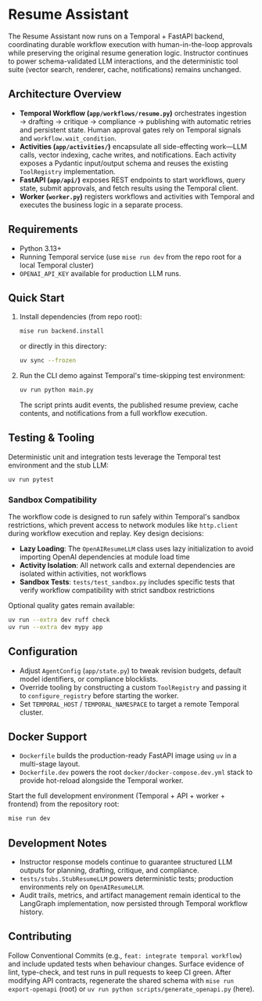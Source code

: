 # Resume Assistant

The Resume Assistant now runs on a Temporal + FastAPI backend, coordinating durable workflow execution with human-in-the-loop approvals while preserving the original resume generation logic. Instructor continues to power schema-validated LLM interactions, and the deterministic tool suite (vector search, renderer, cache, notifications) remains unchanged.

## Architecture Overview
- **Temporal Workflow (`app/workflows/resume.py`)** orchestrates ingestion → drafting → critique → compliance → publishing with automatic retries and persistent state. Human approval gates rely on Temporal signals and `workflow.wait_condition`.
- **Activities (`app/activities/`)** encapsulate all side-effecting work—LLM calls, vector indexing, cache writes, and notifications. Each activity exposes a Pydantic input/output schema and reuses the existing `ToolRegistry` implementation.
- **FastAPI (`app/api/`)** exposes REST endpoints to start workflows, query state, submit approvals, and fetch results using the Temporal client.
- **Worker (`worker.py`)** registers workflows and activities with Temporal and executes the business logic in a separate process.

## Requirements
- Python 3.13+
- Running Temporal service (use `mise run dev` from the repo root for a local Temporal cluster)
- `OPENAI_API_KEY` available for production LLM runs.

## Quick Start
1. Install dependencies (from repo root):
   ```bash
   mise run backend.install
   ```
   or directly in this directory:
   ```bash
   uv sync --frozen
   ```
2. Run the CLI demo against Temporal's time-skipping test environment:
   ```bash
   uv run python main.py
   ```
   The script prints audit events, the published resume preview, cache contents, and notifications from a full workflow execution.

## Testing & Tooling
Deterministic unit and integration tests leverage the Temporal test environment and the stub LLM:
```bash
uv run pytest
```

### Sandbox Compatibility
The workflow code is designed to run safely within Temporal's sandbox restrictions, which prevent access to network modules like `http.client` during workflow execution and replay. Key design decisions:

- **Lazy Loading**: The `OpenAIResumeLLM` class uses lazy initialization to avoid importing OpenAI dependencies at module load time
- **Activity Isolation**: All network calls and external dependencies are isolated within activities, not workflows
- **Sandbox Tests**: `tests/test_sandbox.py` includes specific tests that verify workflow compatibility with strict sandbox restrictions

Optional quality gates remain available:
```bash
uv run --extra dev ruff check
uv run --extra dev mypy app
```

## Configuration
- Adjust `AgentConfig` (`app/state.py`) to tweak revision budgets, default model identifiers, or compliance blocklists.
- Override tooling by constructing a custom `ToolRegistry` and passing it to `configure_registry` before starting the worker.
- Set `TEMPORAL_HOST` / `TEMPORAL_NAMESPACE` to target a remote Temporal cluster.

## Docker Support
- `Dockerfile` builds the production-ready FastAPI image using `uv` in a multi-stage layout.
- `Dockerfile.dev` powers the root `docker/docker-compose.dev.yml` stack to provide hot-reload alongside the Temporal worker.

Start the full development environment (Temporal + API + worker + frontend) from the repository root:

```bash
mise run dev
```

## Development Notes
- Instructor response models continue to guarantee structured LLM outputs for planning, drafting, critique, and compliance.
- `tests/stubs.StubResumeLLM` powers deterministic tests; production environments rely on `OpenAIResumeLLM`.
- Audit trails, metrics, and artifact management remain identical to the LangGraph implementation, now persisted through Temporal workflow history.

## Contributing
Follow Conventional Commits (e.g., `feat: integrate temporal workflow`) and include updated tests when behaviour changes. Surface
evidence of lint, type-check, and test runs in pull requests to keep CI green. After modifying API contracts, regenerate the
shared schema with `mise run export-openapi` (root) or `uv run python scripts/generate_openapi.py` (here).
